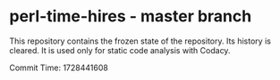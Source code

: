 # perl-time-hires - master branch

This repository contains the frozen state of the repository.
Its history is cleared. It is used only for static code
analysis with Codacy.

Commit Time: 1728441608